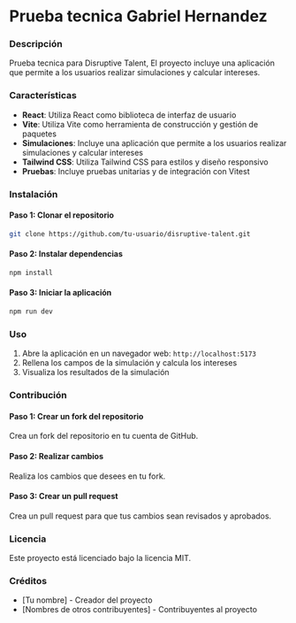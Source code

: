 

**Prueba tecnica Gabriel Hernandez**
========================

### Descripción

Prueba tecnica para Disruptive Talent, El proyecto incluye una aplicación que permite a los usuarios realizar simulaciones y calcular intereses.

### Características

* **React**: Utiliza React como biblioteca de interfaz de usuario
* **Vite**: Utiliza Vite como herramienta de construcción y gestión de paquetes
* **Simulaciones**: Incluye una aplicación que permite a los usuarios realizar simulaciones y calcular intereses
* **Tailwind CSS**: Utiliza Tailwind CSS para estilos y diseño responsivo
* **Pruebas**: Incluye pruebas unitarias y de integración con Vitest

### Instalación

#### Paso 1: Clonar el repositorio

```bash
git clone https://github.com/tu-usuario/disruptive-talent.git
```

#### Paso 2: Instalar dependencias

```bash
npm install
```

#### Paso 3: Iniciar la aplicación

```bash
npm run dev
```

### Uso

1. Abre la aplicación en un navegador web: `http://localhost:5173`
2. Rellena los campos de la simulación y calcula los intereses
3. Visualiza los resultados de la simulación

### Contribución

#### Paso 1: Crear un fork del repositorio

Crea un fork del repositorio en tu cuenta de GitHub.

#### Paso 2: Realizar cambios

Realiza los cambios que desees en tu fork.

#### Paso 3: Crear un pull request

Crea un pull request para que tus cambios sean revisados y aprobados.

### Licencia

Este proyecto está licenciado bajo la licencia MIT.

### Créditos

* [Tu nombre] - Creador del proyecto
* [Nombres de otros contribuyentes] - Contribuyentes al proyecto
